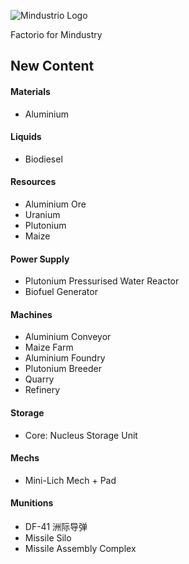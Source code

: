![Mindustrio Logo](https://cdn.discordapp.com/attachments/377630051019128852/649420155700510762/g3566.png)




Factorio for Mindustry

## New Content

#### Materials
- Aluminium

#### Liquids
- Biodiesel

#### Resources
- Aluminium Ore
- Uranium
- Plutonium
- Maize

#### Power Supply
- Plutonium Pressurised Water Reactor
- Biofuel Generator

#### Machines
- Aluminium Conveyor
- Maize Farm
- Aluminium Foundry
- Plutonium Breeder
- Quarry
- Refinery

#### Storage
- Core: Nucleus Storage Unit

#### Mechs
- Mini-Lich Mech + Pad

#### Munitions
- DF-41 洲际导弹
- Missile Silo
- Missile Assembly Complex
